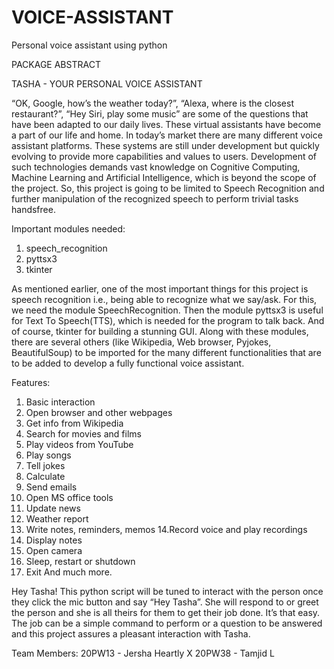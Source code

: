 # VOICE-ASSISTANT
Personal voice assistant using python

PACKAGE ABSTRACT

TASHA - YOUR PERSONAL VOICE ASSISTANT

“OK, Google, how’s the weather today?”, “Alexa, where is the closest restaurant?”, “Hey Siri, play some music” are some of the questions that have been adapted to our daily lives. These virtual assistants have become a part of our life and home. In today’s market there are many different voice assistant platforms. These systems are still under development but quickly evolving to provide more capabilities and values to users. Development of such technologies demands vast knowledge on Cognitive Computing, Machine Learning and Artificial Intelligence, which is beyond the scope of the project. So, this project is going to be limited to Speech Recognition 
and further manipulation of the recognized speech to perform trivial tasks handsfree.

Important modules needed:
1. speech_recognition
2. pyttsx3
3. tkinter

As mentioned earlier, one of the most important things for this project is speech recognition i.e., being able to recognize what we say/ask. For this, we need the module SpeechRecognition. Then the module pyttsx3 is useful for Text To Speech(TTS), which is needed for the program to talk back. And of course, tkinter for building a stunning GUI. Along with these modules, there are several others (like Wikipedia, Web browser, Pyjokes, BeautifulSoup) to be imported for the many different functionalities that are to be added to develop a fully functional voice assistant.

Features:
1. Basic interaction
2. Open browser and other webpages
3. Get info from Wikipedia
4. Search for movies and films
5. Play videos from YouTube
6. Play songs
7. Tell jokes
8. Calculate
9. Send emails
10. Open MS office tools
11. Update news
12. Weather report
13. Write notes, reminders, memos
14.Record voice and play recordings
15. Display notes
16. Open camera
17. Sleep, restart or shutdown
18. Exit
And much more.

Hey Tasha!
This python script will be tuned to interact with the person once they click the mic button and say “Hey Tasha”. She will respond to or greet the person and she is all theirs for them to get their job done. It’s that easy. The job can be a simple command to perform or a question to be answered and this project assures a pleasant interaction with Tasha.

Team Members: 
20PW13 - Jersha Heartly X
20PW38 - Tamjid L
